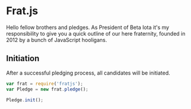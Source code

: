 # Frat.js #

Hello fellow brothers and pledges. As President of Beta Iota it's my responsibility to give you a quick outline of our here fraternity, founded in 2012 by a bunch of JavaScript hooligans.

## Initiation ##
After a successful pledging process, all candidates will be initiated.
```javascript
var frat = require('fratjs');
var Pledge = new frat.pledge();

Pledge.init();
```